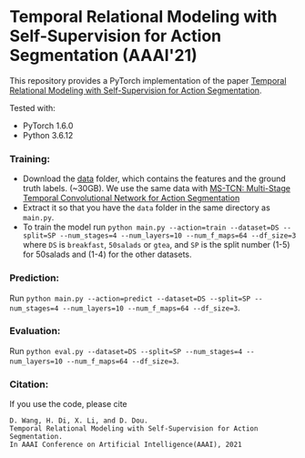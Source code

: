 # Temporal Relational Modeling with Self-Supervision for Action Segmentation (AAAI'21)
This repository provides a PyTorch implementation of the paper [Temporal Relational Modeling with Self-Supervision for Action Segmentation](https://arxiv.org/abs/2012.07508).

Tested with:
- PyTorch 1.6.0
- Python 3.6.12

### Training:

* Download the [data](https://mega.nz/#!O6wXlSTS!wcEoDT4Ctq5HRq_hV-aWeVF1_JB3cacQBQqOLjCIbc8) folder, which contains the features and the ground truth labels. (~30GB). We use the same data with [MS-TCN: Multi-Stage Temporal Convolutional Network for Action Segmentation](https://github.com/yabufarha/ms-tcn)
* Extract it so that you have the `data` folder in the same directory as `main.py`.
* To train the model run `python main.py --action=train --dataset=DS --split=SP --num_stages=4 --num_layers=10 --num_f_maps=64 --df_size=3` where `DS` is `breakfast`, `50salads` or `gtea`, and `SP` is the split number (1-5) for 50salads and (1-4) for the other datasets.

### Prediction:

Run `python main.py --action=predict --dataset=DS --split=SP --num_stages=4 --num_layers=10 --num_f_maps=64 --df_size=3`. 

### Evaluation:

Run `python eval.py --dataset=DS --split=SP --num_stages=4 --num_layers=10 --num_f_maps=64 --df_size=3`. 

### Citation:

If you use the code, please cite

    D. Wang, H. Di, X. Li, and D. Dou.
    Temporal Relational Modeling with Self-Supervision for Action Segmentation.
    In AAAI Conference on Artificial Intelligence(AAAI), 2021